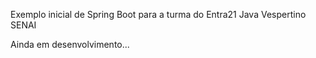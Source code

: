 Exemplo inicial de Spring Boot para a turma do Entra21 Java Vespertino SENAI

Ainda em desenvolvimento...
